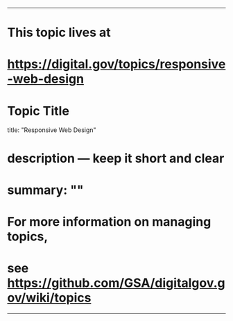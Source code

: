 
---
# This topic lives at
# https://digital.gov/topics/responsive-web-design

# Topic Title
title: "Responsive Web Design"

# description — keep it short and clear
# summary: ""


# For more information on managing topics,
# see https://github.com/GSA/digitalgov.gov/wiki/topics
---